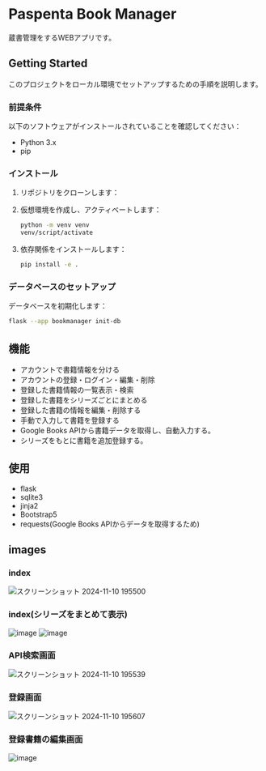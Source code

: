 # Paspenta Book Manager

蔵書管理をするWEBアプリです。

## Getting Started

このプロジェクトをローカル環境でセットアップするための手順を説明します。

### 前提条件

以下のソフトウェアがインストールされていることを確認してください：

- Python 3.x
- pip

### インストール

1. リポジトリをクローンします：

2. 仮想環境を作成し、アクティベートします：

    ```sh
    python -m venv venv
    venv/script/activate
    ```

3. 依存関係をインストールします：

    ```sh
    pip install -e .
    ```

### データベースのセットアップ

データベースを初期化します：

```bash
flask --app bookmanager init-db
```

## 機能

- アカウントで書籍情報を分ける
- アカウントの登録・ログイン・編集・削除
- 登録した書籍情報の一覧表示・検索
- 登録した書籍をシリーズごとにまとめる
- 登録した書籍の情報を編集・削除する
- 手動で入力して書籍を登録する
- Google Books APIから書籍データを取得し、自動入力する。
- シリーズをもとに書籍を追加登録する。

## 使用

- flask
- sqlite3
- jinja2
- Bootstrap5
- requests(Google Books APIからデータを取得するため)

## images

### index
![スクリーンショット 2024-11-10 195500](https://github.com/user-attachments/assets/d07f9d93-424f-4145-b11e-7a75bc0fb7ae)

### index(シリーズをまとめて表示)
![image](https://github.com/user-attachments/assets/bf62688c-bb29-4085-ab25-387630ce822f)
![image](https://github.com/user-attachments/assets/29c34b08-dfbf-420c-af61-365a179b58e1)

### API検索画面
![スクリーンショット 2024-11-10 195539](https://github.com/user-attachments/assets/032b01de-16d7-44ca-bc16-db8bb84e2645)

### 登録画面
![スクリーンショット 2024-11-10 195607](https://github.com/user-attachments/assets/aadebb36-bfa7-4d35-b5a1-ad6dcc981795)

### 登録書籍の編集画面
![image](https://github.com/user-attachments/assets/ff9ccb55-4c26-4f62-ac9a-83fed080b5db)

